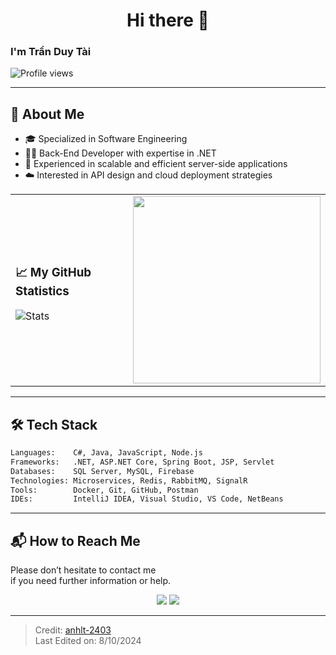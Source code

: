 
<h1 align="center">Hi there 👋</h1>

### I'm Trần Duy Tài

![Profile views](https://komarev.com/ghpvc/?username=tdtai09423&color=blue&style=flat)

---

## 📌 About Me

- 🎓 Specialized in Software Engineering  
- 🧑‍💻 Back-End Developer with expertise in .NET  
- 👑 Experienced in scalable and efficient server-side applications  
- ☁️ Interested in API design and cloud deployment strategies  

<table>
<tr>
<td>

### 📈 My GitHub Statistics

![Stats](https://github-readme-stats.vercel.app/api?username=tdtai09423&show_icons=true&hide_title=true&count_private=true&hide=stars&theme=radical)

</td>
<td>

<img src="https://cdn.dribbble.com/users/1162077/screenshots/3848914/programmer.gif" width="300">

</td>
</tr>
</table>

---

## 🛠️ Tech Stack

```bash
Languages:    C#, Java, JavaScript, Node.js
Frameworks:   .NET, ASP.NET Core, Spring Boot, JSP, Servlet
Databases:    SQL Server, MySQL, Firebase
Technologies: Microservices, Redis, RabbitMQ, SignalR
Tools:        Docker, Git, GitHub, Postman
IDEs:         IntelliJ IDEA, Visual Studio, VS Code, NetBeans
```

---

## 📬 How to Reach Me

Please don’t hesitate to contact me  
if you need further information or help.

<p align="center">
  <a href="mailto:your.email@example.com"><img src="https://img.shields.io/badge/email-D14836?style=flat&logo=gmail&logoColor=white"/></a>
  <a href="https://github.com/tdtai09423"><img src="https://img.shields.io/badge/github-black?style=flat&logo=github&logoColor=white"/></a>
</p>

---

> Credit: [anhlt-2403](https://github.com/anhlt-2403)  
> Last Edited on: 8/10/2024
